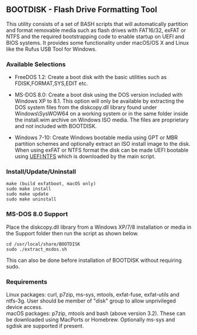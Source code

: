 ## BOOTDISK - Flash Drive Formatting Tool

This utility consists of a set of BASH scripts that will automatically partition and format removable media such as flash drives with FAT16/32, exFAT or NTFS and the required bootstrapping code to enable startup on UEFI and BIOS systems. It provides some functionality under macOS/OS X and Linux like the Rufus USB Tool for Windows.

### Available Selections

- FreeDOS 1.2: Create a boot disk with the basic utilities such as FDISK,FORMAT,SYS,EDIT etc.

- MS-DOS 8.0: Create a boot disk using the DOS version included with Windows XP to 8.1. This option will only be available by extracting the DOS system files from the diskcopy.dll library found under Windows\SysWOW64 on a working system or in the same folder inside the install.wim archive on Windows ISO media. The files are proprietary and not included with BOOTDISK.

- Windows 7-10: Create Windows bootable media using GPT or MBR partition schemes and optionally extract an ISO install image to the disk. When using exFAT or NTFS format the disk can be made UEFI bootable using [UEFI:NTFS](https://github.com/pbatard/uefi-ntfs) which is downloaded by the main script.

### Install/Update/Uninstall
```
make (build exfatboot, macOS only)
sudo make install
sudo make update
sudo make uninstall
```

### MS-DOS 8.0 Support

Place the diskcopy.dll library from a Windows XP/7/8 installation or media in the Support folder then run the script as shown below.
```
cd /usr/local/share/BOOTDISK
sudo ./extract_msdos.sh
```
This can also be done before installation of BOOTDISK without requiring sudo.

### Requirements

Linux packages: curl, p7zip, ms-sys, mtools, exfat-fuse, exfat-utils and ntfs-3g. User should be member of "disk" group to allow unprivileged device access.  
macOS packages: p7zip, mtools and bash (above version 3.2). These can be downloaded using MacPorts or Homebrew. Optionally ms-sys and sgdisk are supported if present.

